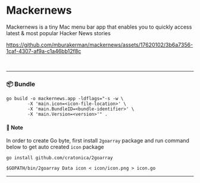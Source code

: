 # Mackernews

Mackernews is a tiny Mac menu bar app that enables you to quickly access latest & most popular Hacker News stories


https://github.com/mburakerman/mackernews/assets/17620102/3b6a7356-1caf-4307-af9a-c1a46bb12f8c


<br />
<hr />

### 📦 Bundle

```
go build -o mackernews.app -ldflags="-s -w \
        -X 'main.icon=<icon-file-location>' \
        -X 'main.BundleID=<bundle-identifier>' \
        -X 'main.Version=<version>'" .
```


#### 📌 Note
In order to create Go byte, first install `2goarray` package and run command below to get auto created `icon` package

```
go install github.com/cratonica/2goarray
```

```
$GOPATH/bin/2goarray Data icon < icon/icon.png > icon.go
```

<hr />


